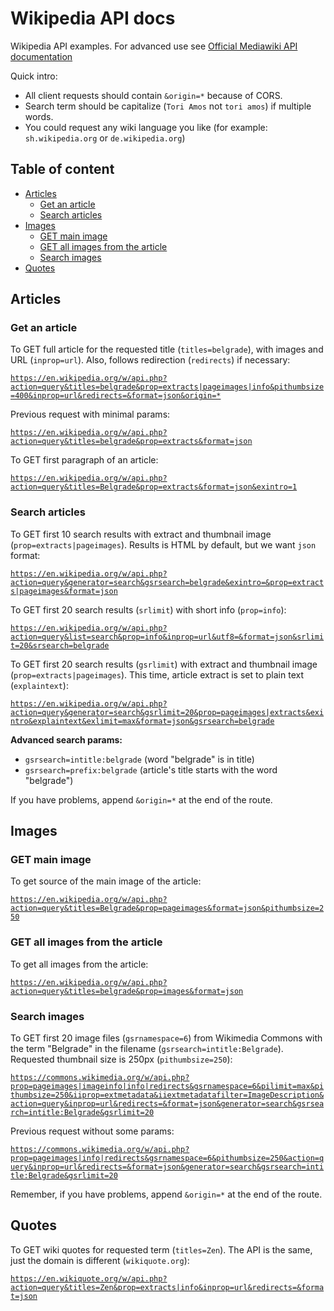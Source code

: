 # Wikipedia API docs

Wikipedia API examples. For advanced use see [Official Mediawiki API documentation](https://www.mediawiki.org/wiki/API:Main_page)

Quick intro: 

- All client requests should contain `&origin=*` because of CORS. 
- Search term should be capitalize (`Tori Amos` not `tori amos`) if multiple words.
- You could request any wiki language you like (for example: `sh.wikipedia.org` or `de.wikipedia.org`)

## Table of content
* [Articles](#articles)
  + [Get an article](#get-an-article)
  + [Search articles](#search-articles)
* [Images](#images)
  + [GET main image](#get-main-image)
  + [GET all images from the article](#get-all-images-from-the-article)
  + [Search images](#search-images)
* [Quotes](#quotes)

## Articles

### Get an article

To GET full article for the requested title (`titles=belgrade`), with images and URL (`inprop=url`). Also, follows redirection (`redirects`) if necessary:

[`https://en.wikipedia.org/w/api.php?action=query&titles=belgrade&prop=extracts|pageimages|info&pithumbsize=400&inprop=url&redirects=&format=json&origin=*`](https://en.wikipedia.org/w/api.php?action=query&titles=belgrade&prop=extracts|pageimages|info&pithumbsize=400&inprop=url&redirects=&format=json&origin=*)

Previous request with minimal params:

[`https://en.wikipedia.org/w/api.php?action=query&titles=belgrade&prop=extracts&format=json`](https://en.wikipedia.org/w/api.php?action=query&titles=belgrade&prop=extracts&format=json)

To GET first paragraph of an article:

[`https://en.wikipedia.org/w/api.php?action=query&titles=Belgrade&prop=extracts&format=json&exintro=1`](https://en.wikipedia.org/w/api.php?action=query&titles=Belgrade&prop=extracts&format=json&exintro=1)

### Search articles

To GET first 10 search results with extract and thumbnail image (`prop=extracts|pageimages`). Results is HTML by default, but we want `json` format:

[`https://en.wikipedia.org/w/api.php?action=query&generator=search&gsrsearch=belgrade&exintro=&prop=extracts|pageimages&format=json`](https://en.wikipedia.org/w/api.php?action=query&generator=search&gsrsearch=belgrade&exintro=&prop=extracts|pageimages&format=json)

To GET first 20 search results (`srlimit`) with short info (`prop=info`):

[`https://en.wikipedia.org/w/api.php?action=query&list=search&prop=info&inprop=url&utf8=&format=json&srlimit=20&srsearch=belgrade`](https://en.wikipedia.org/w/api.php?action=query&list=search&prop=info&inprop=url&utf8=&format=json&srlimit=20&srsearch=belgrade)

To GET first 20 search results (`gsrlimit`) with extract and thumbnail image (`prop=extracts|pageimages`). This time, article extract is set to plain text (`explaintext`):

[`https://en.wikipedia.org/w/api.php?action=query&generator=search&gsrlimit=20&prop=pageimages|extracts&exintro&explaintext&exlimit=max&format=json&gsrsearch=belgrade`](https://en.wikipedia.org/w/api.php?action=query&generator=search&gsrlimit=20&prop=pageimages|extracts&exintro&explaintext&exlimit=max&format=json&gsrsearch=belgrade)

**Advanced search params:**

- `gsrsearch=intitle:belgrade` (word "belgrade" is in title)
- `gsrsearch=prefix:belgrade` (article's title starts with the word "belgrade")

If you have problems, append `&origin=*` at the end of the route.

## Images

### GET main image

To get source of the main image of the article:

[`https://en.wikipedia.org/w/api.php?action=query&titles=Belgrade&prop=pageimages&format=json&pithumbsize=250`](https://en.wikipedia.org/w/api.php?action=query&generator=search&gsrlimit=20&prop=pageimages|extracts&exintro&explaintext&exlimit=max&format=json&gsrsearch=belgrade)

### GET all images from the article

To get all images from the article:

[`https://en.wikipedia.org/w/api.php?action=query&titles=belgrade&prop=images&format=json`](https://en.wikipedia.org/w/api.php?action=query&titles=belgrade&prop=images&format=json)

### Search images

To GET first 20 image files (`gsrnamespace=6`) from Wikimedia Commons with the term "Belgrade" in the filename (`gsrsearch=intitle:Belgrade`). Requested thumbnail size is 250px (`pithumbsize=250`):

[`https://commons.wikimedia.org/w/api.php?prop=pageimages|imageinfo|info|redirects&gsrnamespace=6&pilimit=max&pithumbsize=250&iiprop=extmetadata&iiextmetadatafilter=ImageDescription&action=query&inprop=url&redirects=&format=json&generator=search&gsrsearch=intitle:Belgrade&gsrlimit=20`](https://commons.wikimedia.org/w/api.php?prop=pageimages|imageinfo|info|redirects&gsrnamespace=6&pilimit=max&pithumbsize=250&iiprop=extmetadata&iiextmetadatafilter=ImageDescription&action=query&inprop=url&redirects=&format=json&generator=search&gsrsearch=intitle:Belgrade&gsrlimit=20)

Previous request without some params:

[`https://commons.wikimedia.org/w/api.php?prop=pageimages|info|redirects&gsrnamespace=6&pithumbsize=250&action=query&inprop=url&redirects=&format=json&generator=search&gsrsearch=intitle:Belgrade&gsrlimit=20`](https://commons.wikimedia.org/w/api.php?prop=pageimages|info|redirects&gsrnamespace=6&pithumbsize=250&action=query&inprop=url&redirects=&format=json&generator=search&gsrsearch=intitle:Belgrade&gsrlimit=20)

Remember, if you have problems, append `&origin=*` at the end of the route.

## Quotes

To GET wiki quotes for requested term (`titles=Zen`). The API is the same, just the domain is different (`wikiquote.org`):

[`https://en.wikiquote.org/w/api.php?action=query&titles=Zen&prop=extracts|info&inprop=url&redirects=&format=json`](https://en.wikiquote.org/w/api.php?action=query&titles=Zen&prop=extracts|info&inprop=url&redirects=&format=json)
